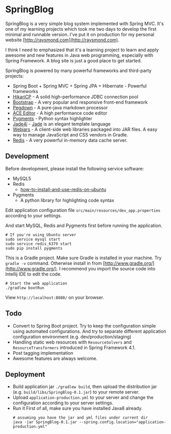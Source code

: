 SpringBlog
=====

SpringBlog is a very simple blog system implemented with Spring MVC.
It's one of my learning projects which took me two days to develop the first minimal and runnable version. I've put it on production
for my personal website [http://raysmond.com](http://raysmond.com).

I think I need to emphasized that it's a learning project to learn and apply awesome and new features in Java web programming, especially with
Spring Framework. A blog site is just a good place to get started.

SpringBlog is powered by many powerful frameworks and third-party projects:

- Spring Boot + Spring MVC + Spring JPA + Hibernate - Powerful frameworks
- [HikariCP](https://github.com/brettwooldridge/HikariCP) - A solid high-performance JDBC connection pool
- [Bootstrap](https://getbootstrap.com) - A very popular and responsive front-end framework
- [Pegdown](https://github.com/sirthias/pegdown) - A pure-java markdown processor
- [ACE Editor](http://ace.c9.io/) - A high performance code editor
- [Pygments](http://pygments.org/) - Python syntax highlighter
- [Jade4j](https://github.com/neuland/jade4j) - [Jade](http://jade-lang.com/) is an elegant template language
- [Webjars](http://www.webjars.org/) - A client-side web libraries packaged into JAR files. A easy way to manage JavaScript and CSS vendors in Gradle.
- [Redis](http://redis.io/) - A very powerful in-memory data cache server.

## Development

Before development, please install the following service software:

- MySQL5
- Redis
    - [how-to-install-and-use-redis-on-ubuntu](https://www.digitalocean.com/community/tutorials/how-to-install-and-use-redis)
- Pygments
    - A python library for highlighting code syntax

Edit application configuration file `src/main/resources/dev_app.properties` according to your settings.

And start MySQL, Redis and Pygments first before running the application.

```
# If you're using Ubuntu server
sudo service mysql start
sudo service redis_6379 start
sudo pip install pygments
```

This is a Gradle project. Make sure Gradle is installed in your machine.
Try `gradle -v` command. Otherwise install in from [http://www.gradle.org/](http://www.gradle.org/).
I recommend you import the source code into Intellij IDE to edit the code.

```
# Start the web application
./gradlew bootRun
```

View `http://localhost:8080/` on your browser.

## Todo

- Convert to Spring Boot project. Try to keep the configuration simple using automated configurations. And try to separate
  different application configuration environment (e.g. dev/production/staging)
- Handling static web resources with `ResourceSolvers` and `ResourceTransformers` introduced in Spring Framework 4.1.
- Post tagging implementation
- Awesome features are always welcome.


## Deployment

- Build application jar `./gradlew build`, then upload the distribution jar (e.g. `build/libs/SpringBlog-0.1.jar`) to your remote server.
- Upload `application-production.yml` to your server and change the configuration according to your server settings.
- Run it
  First of all, make sure you have installed Java8 already.
  ```
  # assuming you have the jar and yml files under current dir
  java -jar SpringBlog-0.1.jar --spring.config.location="application-production.yml"
  ```